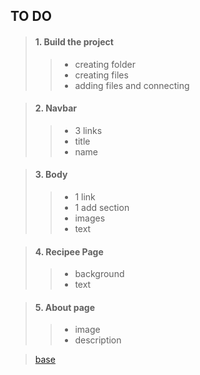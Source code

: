 ## TO DO
>#### 1. Build the project
>> - creating folder
>> - creating files
>> - adding files and connecting

>#### 2. Navbar 
>> - 3 links
>> - title
>> - name 

>#### 3. Body
>> - 1 link
>> - 1 add section
>> - images
>> - text

>#### 4. Recipee Page 
>> - background
>> - text

>#### 5. About page
>> - image
>> - description

> [base](https://www.epicurious.com)
